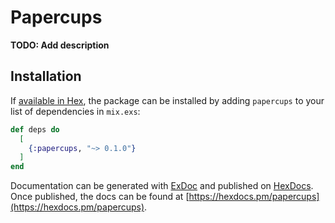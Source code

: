 # Papercups

**TODO: Add description**

## Installation

If [available in Hex](https://hex.pm/docs/publish), the package can be installed
by adding `papercups` to your list of dependencies in `mix.exs`:

```elixir
def deps do
  [
    {:papercups, "~> 0.1.0"}
  ]
end
```

Documentation can be generated with [ExDoc](https://github.com/elixir-lang/ex_doc)
and published on [HexDocs](https://hexdocs.pm). Once published, the docs can
be found at [https://hexdocs.pm/papercups](https://hexdocs.pm/papercups).

